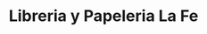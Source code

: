 ---
title: "Libreria y Papeleria La Fe"
url: /sonsonate/libreria-y-papeleria-la-fe/
shop: Kopieren
---